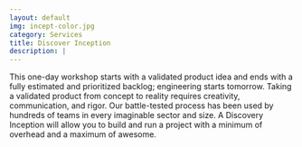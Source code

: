 ```yaml
---
layout: default
img: incept-color.jpg
category: Services
title: Discover Inception
description: |
---
```

  This one-day workshop starts with a validated product idea and ends with a fully estimated and prioritized backlog; engineering starts tomorrow. Taking a validated product from concept to reality requires creativity, communication, and rigor. Our battle-tested process has been used by hundreds of teams in every imaginable sector and size. A Discovery Inception will allow you to build and run a project with a minimum of overhead and a maximum of awesome.
